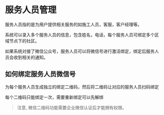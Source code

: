 # 服务人员管理

服务人员指的是为用户提供相关服务的如施工人员，客服，客户经理等。

系统可以录入多个服务人员的信息，包含姓名，电话，每个服务人员可绑定多个区域节点下的社区。

如果系统对接了微信公众号，服务人员可以将微信号进行激活绑定，绑定后服务人员会收到相关的通知。

## 如何绑定服务人员微信号

为每个服务人员生成独立的绑定二维码，然后将二维码让对应的服务人员扫码绑定

每个二维码只能绑定一次，需要重新绑定可以先解绑

> 注意, 微信二维码功能需要企业微信认证后才能拥有权限。
